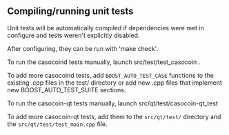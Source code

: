 Compiling/running unit tests
------------------------------------

Unit tests will be automatically compiled if dependencies were met in configure
and tests weren't explicitly disabled.

After configuring, they can be run with 'make check'.

To run the casocoind tests manually, launch src/test/test_casocoin .

To add more casocoind tests, add `BOOST_AUTO_TEST_CASE` functions to the existing
.cpp files in the test/ directory or add new .cpp files that
implement new BOOST_AUTO_TEST_SUITE sections.

To run the casocoin-qt tests manually, launch src/qt/test/casocoin-qt_test

To add more casocoin-qt tests, add them to the `src/qt/test/` directory and
the `src/qt/test/test_main.cpp` file.
